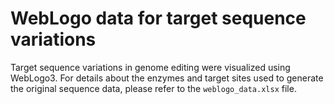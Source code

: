 # WebLogo data for target sequence variations
Target sequence variations in genome editing were visualized using WebLogo3. For details about the enzymes and target sites used to generate the original sequence data, please refer to the `weblogo_data.xlsx` file.

